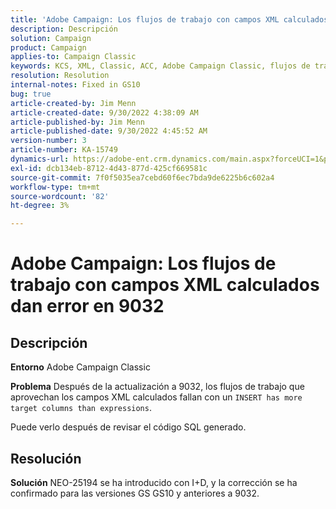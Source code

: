 ```yaml
---
title: 'Adobe Campaign: Los flujos de trabajo con campos XML calculados tienen un error en 9032'
description: Descripción
solution: Campaign
product: Campaign
applies-to: Campaign Classic
keywords: KCS, XML, Classic, ACC, Adobe Campaign Classic, flujos de trabajo, campos XML calculados, error, 9032
resolution: Resolution
internal-notes: Fixed in GS10
bug: true
article-created-by: Jim Menn
article-created-date: 9/30/2022 4:38:09 AM
article-published-by: Jim Menn
article-published-date: 9/30/2022 4:45:52 AM
version-number: 3
article-number: KA-15749
dynamics-url: https://adobe-ent.crm.dynamics.com/main.aspx?forceUCI=1&pagetype=entityrecord&etn=knowledgearticle&id=26d44eae-7940-ed11-9db1-0022480866ad
exl-id: dcb134eb-8712-4d43-877d-425cf669581c
source-git-commit: 7f0f5035ea7cebd60f6ec7bda9de6225b6c602a4
workflow-type: tm+mt
source-wordcount: '82'
ht-degree: 3%

---
```


# Adobe Campaign: Los flujos de trabajo con campos XML calculados dan error en 9032

## Descripción


<b>Entorno</b>
Adobe Campaign Classic

<b>Problema</b>
Después de la actualización a 9032, los flujos de trabajo que aprovechan los campos XML calculados fallan con un `INSERT has more target columns than expressions`.

Puede verlo después de revisar el código SQL generado.




## Resolución


<b>Solución</b>
NEO-25194 se ha introducido con I+D, y la corrección se ha confirmado para las versiones GS GS10 y anteriores a 9032.
